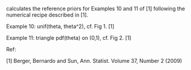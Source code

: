 calculates the reference priors for Examples 10 and 11 of [1] following the numerical recipe described in [1].

Example 10: unif(theta, theta^2), cf. Fig 1. [1]

Example 11: triangle pdf(theta) on (0,1), cf. Fig 2. [1] 


Ref:

[1] Berger, Bernardo and Sun, Ann. Statist. Volume 37, Number 2 (2009)

